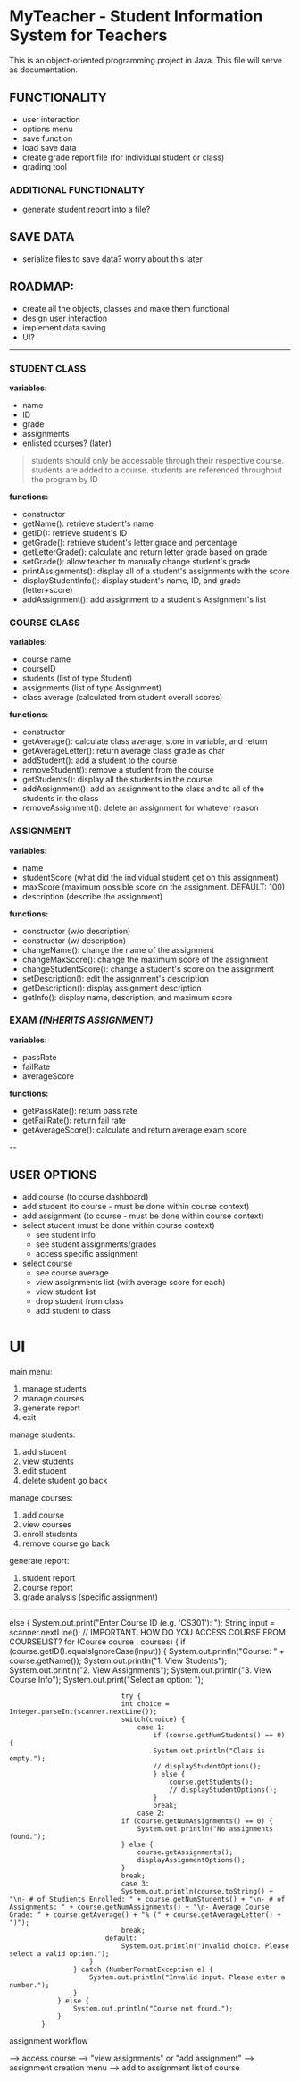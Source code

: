 # MyTeacher - Student Information System for Teachers 

This is an object-oriented programming project in Java. This file will serve as documentation. 

## FUNCTIONALITY
- user interaction 
- options menu 
- save function 
- load save data 
- create grade report file (for individual student or class)
- grading tool

### ADDITIONAL FUNCTIONALITY 
- generate student report into a file?

## SAVE DATA
- serialize files to save data? worry about this later 

## ROADMAP: 
- create all the objects, classes and make them functional 
- design user interaction
- implement data saving 
- UI?

---

### STUDENT CLASS

**variables:**
- name
- ID 
- grade 
- assignments
- enlisted courses? (later)

> students should only be accessable through their respective course. students are added to a course. students are referenced throughout the program by ID

**functions:**
- constructor 
- getName(): retrieve student's name 
- getID(): retrieve student's ID 
- getGrade(): retrieve student's letter grade and percentage
- getLetterGrade(): calculate and return letter grade based on grade
- setGrade(): allow teacher to manually change student's grade
- printAssignments(): display all of a student's assignments with the score
- displayStudentInfo(): display student's name, ID, and grade (letter+score)
- addAssignment(): add assignment to a student's Assignment's list 

### COURSE CLASS

**variables:**
- course name
- courseID
- students (list of type Student)
- assignments (list of type Assignment)
- class average (calculated from student overall scores)

**functions:**
- constructor 
- getAverage(): calculate class average, store in variable, and return 
- getAverageLetter(): return average class grade as char
- addStudent(): add a student to the course 
- removeStudent(): remove a student from the course 
- getStudents(): display all the students in the course 
- addAssignment(): add an assignment to the class and to all of the students in the class
- removeAssignment(): delete an assignment for whatever reason 

### ASSIGNMENT 

**variables:**
- name
- studentScore (what did the individual student get on this assignment)
- maxScore (maximum possible score on the assignment. DEFAULT: 100)
- description (describe the assignment)

**functions:**
- constructor (w/o description)
- constructor (w/ description)
- changeName(): change the name of the assignment 
- changeMaxScore(): change the maximum score of the assignment 
- changeStudentScore(): change a student's score on the assignment
- setDescription(): edit the assignment's description 
- getDescription(): display assignment description 
- getInfo(): display name, description, and maximum score

### EXAM *(INHERITS ASSIGNMENT)*

**variables:**
- passRate
- failRate
- averageScore

**functions:**
- getPassRate(): return pass rate
- getFailRate(): return fail rate
- getAverageScore(): calculate and return average exam score

--

## USER OPTIONS 

- add course (to course dashboard)
- add student (to course - must be done within course context)
- add assignment (to course - must be done within course context)
- select student (must be done within course context)
    - see student info 
    - see student assignments/grades
    - access specific assignment 
- select course 
    - see course average 
    - view assignments list (with average score for each)
    - view student list 
    - drop student from class
    - add student to class

# UI 

main menu:
1. manage students
2. manage courses
3. generate report 
4. exit 


manage students:
1. add student 
2. view students
3. edit student 
4. delete student 
go back

manage courses: 
1. add course 
2. view courses
3. enroll students 
4. remove course 
go back 

generate report: 
1. student report
2. course report 
3. grade analysis (specific assignment)


---

 else {
                        System.out.print("Enter Course ID (e.g. 'CS301'): ");
                        String input = scanner.nextLine();
                        // IMPORTANT: HOW DO YOU ACCESS COURSE FROM COURSELIST? 
                        for (Course course : courses) {
                            if (course.getID().equalsIgnoreCase(input)) {
                                System.out.println("Course: " + course.getName());
                                System.out.println("1. View Students");
                                System.out.println("2. View Assignments");
                                System.out.println("3. View Course Info");              System.out.print("Select an option: ");
                   
                                try {
                                int choice = Integer.parseInt(scanner.nextLine()); 
                                switch(choice) {
                                    case 1:
                                        if (course.getNumStudents() == 0) {
                                        System.out.println("Class is empty.");
                                        // displayStudentOptions();
                                        } else {
                                            course.getStudents(); 
                                            // displayStudentOptions();
                                        }
                                        break;
                                    case 2:
                                if (course.getNumAssignments() == 0) {
                                    System.out.println("No assignments found.");
                                } else {
                                    course.getAssignments();
                                    displayAssignmentOptions();
                                }
                                break;
                                case 3:
                                System.out.println(course.toString() + "\n- # of Studients Enrolled: " + course.getNumStudents() + "\n- # of Assignments: " + course.getNumAssignments() + "\n- Average Course Grade: " + course.getAverage() + "% (" + course.getAverageLetter() + ")");
                                break;
                            default:
                                System.out.println("Invalid choice. Please select a valid option.");
                        }
                    } catch (NumberFormatException e) {
                        System.out.println("Invalid input. Please enter a number.");
                    }
                } else {
                    System.out.println("Course not found.");
                }
            }

assignment workflow

--> access course --> "view assignments" or "add assignment" --> assignment creation menu --> add to assignment list of course
